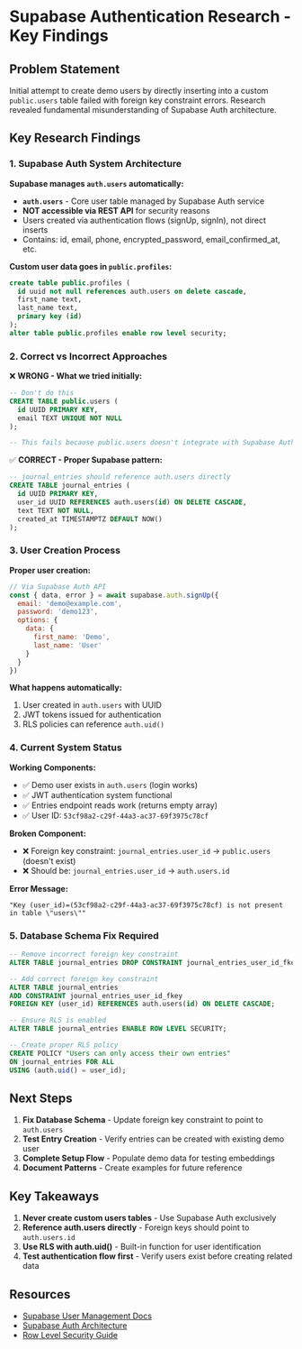 # Supabase Authentication Research - Key Findings

## Problem Statement
Initial attempt to create demo users by directly inserting into a custom `public.users` table failed with foreign key constraint errors. Research revealed fundamental misunderstanding of Supabase Auth architecture.

## Key Research Findings

### 1. Supabase Auth System Architecture

**Supabase manages `auth.users` automatically:**
- **`auth.users`** - Core user table managed by Supabase Auth service
- **NOT accessible via REST API** for security reasons
- Users created via authentication flows (signUp, signIn), not direct inserts
- Contains: id, email, phone, encrypted_password, email_confirmed_at, etc.

**Custom user data goes in `public.profiles`:**
```sql
create table public.profiles (
  id uuid not null references auth.users on delete cascade,
  first_name text,
  last_name text,
  primary key (id)
);
alter table public.profiles enable row level security;
```

### 2. Correct vs Incorrect Approaches

❌ **WRONG - What we tried initially:**
```sql
-- Don't do this
CREATE TABLE public.users (
  id UUID PRIMARY KEY,
  email TEXT UNIQUE NOT NULL
);

-- This fails because public.users doesn't integrate with Supabase Auth
```

✅ **CORRECT - Proper Supabase pattern:**
```sql
-- journal_entries should reference auth.users directly
CREATE TABLE journal_entries (
  id UUID PRIMARY KEY,
  user_id UUID REFERENCES auth.users(id) ON DELETE CASCADE,
  text TEXT NOT NULL,
  created_at TIMESTAMPTZ DEFAULT NOW()
);
```

### 3. User Creation Process

**Proper user creation:**
```javascript
// Via Supabase Auth API
const { data, error } = await supabase.auth.signUp({
  email: 'demo@example.com',
  password: 'demo123',
  options: {
    data: {
      first_name: 'Demo',
      last_name: 'User'
    }
  }
})
```

**What happens automatically:**
1. User created in `auth.users` with UUID
2. JWT tokens issued for authentication
3. RLS policies can reference `auth.uid()` 

### 4. Current System Status

**Working Components:**
- ✅ Demo user exists in `auth.users` (login works)
- ✅ JWT authentication system functional
- ✅ Entries endpoint reads work (returns empty array)
- ✅ User ID: `53cf98a2-c29f-44a3-ac37-69f3975c78cf`

**Broken Component:**
- ❌ Foreign key constraint: `journal_entries.user_id` → `public.users` (doesn't exist)
- ❌ Should be: `journal_entries.user_id` → `auth.users.id`

**Error Message:**
```
"Key (user_id)=(53cf98a2-c29f-44a3-ac37-69f3975c78cf) is not present in table \"users\""
```

### 5. Database Schema Fix Required

```sql
-- Remove incorrect foreign key constraint
ALTER TABLE journal_entries DROP CONSTRAINT journal_entries_user_id_fkey;

-- Add correct foreign key constraint  
ALTER TABLE journal_entries 
ADD CONSTRAINT journal_entries_user_id_fkey 
FOREIGN KEY (user_id) REFERENCES auth.users(id) ON DELETE CASCADE;

-- Ensure RLS is enabled
ALTER TABLE journal_entries ENABLE ROW LEVEL SECURITY;

-- Create proper RLS policy
CREATE POLICY "Users can only access their own entries" 
ON journal_entries FOR ALL 
USING (auth.uid() = user_id);
```

## Next Steps

1. **Fix Database Schema** - Update foreign key constraint to point to `auth.users`
2. **Test Entry Creation** - Verify entries can be created with existing demo user
3. **Complete Setup Flow** - Populate demo data for testing embeddings
4. **Document Patterns** - Create examples for future reference

## Key Takeaways

1. **Never create custom users tables** - Use Supabase Auth exclusively
2. **Reference auth.users directly** - Foreign keys should point to `auth.users.id`
3. **Use RLS with auth.uid()** - Built-in function for user identification
4. **Test authentication flow first** - Verify users exist before creating related data

## Resources

- [Supabase User Management Docs](https://supabase.com/docs/guides/auth/managing-user-data)
- [Supabase Auth Architecture](https://supabase.com/docs/guides/auth/overview)
- [Row Level Security Guide](https://supabase.com/docs/guides/auth/row-level-security) 